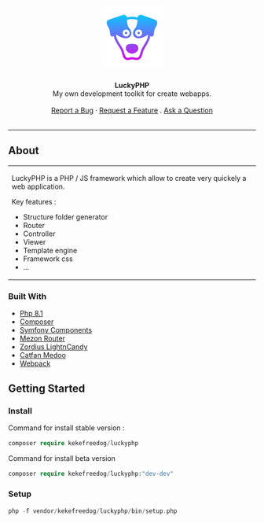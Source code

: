 <h1 align="center">
  <a href="https://github.com/kekefreedog/LuckyPHP">
    <img src="src/Kit/Media/Logo/LuckyPHP-500px.png" alt="Logo" width="125" height="125">
  </a>
</h1>

<div align="center">
  <b>LuckyPHP</b>
  <br>
  My own development toolkit for create webapps.
  <br />
  <br />
  <a href="https://github.com/kekefreedog/LuckyPHP/issues/new?title=[Bug]">Report a Bug</a>
  ·
  <a href="https://github.com/kekefreedog/LuckyPHP/issues/new?title=[Feature]">Request a Feature</a>
  .
  <a href="https://github.com/kekefreedog/LuckyPHP/issues/new?title=[Question]">Ask a Question</a>
</div>

<div align="center">
<br />
</div>

<!-- <details open="open">
<summary>Table of Contents</summary>

- [About](#about)
  - [Built With](#built-with)
- [Getting Started](#getting-started)
  - [Prerequisites](#prerequisites)
  - [Usage](#usage)
    - [Cookiecutter template](#cookiecutter-template)
    - [Manual setup](#manual-setup)
    - [Variables reference](#variables-reference)
- [Roadmap](#roadmap)
- [Contributing](#contributing)
- [Support](#support)
- [License](#license)
- [Acknowledgements](#acknowledgements)

</details> -->

---

## About

<table width="100%">
<tr>
<td>

LuckyPHP is a PHP / JS framework which allow to create very quickely a web application.

Key features :

- Structure folder generator
- Router
- Controller
- Viewer
- Template engine
- Framework css
- ...

<!-- <details open>
<summary>Additional info</summary>
<br>

... -->

</details>

</td>
</tr>
</table>

### Built With

- [Php 8.1](https://www.php.net/releases/8.1/en.php)
- [Composer](https://getcomposer.org/)
- [Symfony Components](https://symfony.com/components)
- [Mezon Router](https://github.com/alexdodonov/mezon-router)
- [Zordius LightnCandy](https://zordius.github.io/HandlebarsCookbook/)
- [Catfan Medoo](https://github.com/catfan/Medoo)
- [Webpack](https://webpack.js.org/)

## Getting Started

### Install

Command for install stable version :
```php
composer require kekefreedog/luckyphp 
```
Command for install beta version
```php
composer require kekefreedog/luckyphp:"dev-dev" 
```

### Setup

```php
php -f vendor/kekefreedog/luckyphp/bin/setup.php
```



<!-- ## Roadmap
...

## Support

...

## License

...

## Acknowledgements

...
 -->
<!-- https://github.com/dec0dOS/amazing-github-template#readme -->
